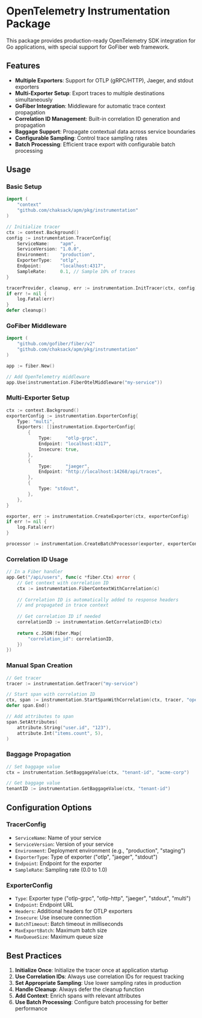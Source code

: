 # OpenTelemetry Instrumentation Package

This package provides production-ready OpenTelemetry SDK integration for Go applications, with special support for GoFiber web framework.

## Features

- **Multiple Exporters**: Support for OTLP (gRPC/HTTP), Jaeger, and stdout exporters
- **Multi-Exporter Setup**: Export traces to multiple destinations simultaneously
- **GoFiber Integration**: Middleware for automatic trace context propagation
- **Correlation ID Management**: Built-in correlation ID generation and propagation
- **Baggage Support**: Propagate contextual data across service boundaries
- **Configurable Sampling**: Control trace sampling rates
- **Batch Processing**: Efficient trace export with configurable batch processing

## Usage

### Basic Setup

```go
import (
    "context"
    "github.com/chaksack/apm/pkg/instrumentation"
)

// Initialize tracer
ctx := context.Background()
config := instrumentation.TracerConfig{
    ServiceName:    "apm",
    ServiceVersion: "1.0.0",
    Environment:    "production",
    ExporterType:   "otlp",
    Endpoint:       "localhost:4317",
    SampleRate:     0.1, // Sample 10% of traces
}

tracerProvider, cleanup, err := instrumentation.InitTracer(ctx, config)
if err != nil {
    log.Fatal(err)
}
defer cleanup()
```

### GoFiber Middleware

```go
import (
    "github.com/gofiber/fiber/v2"
    "github.com/chaksack/apm/pkg/instrumentation"
)

app := fiber.New()

// Add OpenTelemetry middleware
app.Use(instrumentation.FiberOtelMiddleware("my-service"))
```

### Multi-Exporter Setup

```go
ctx := context.Background()
exporterConfig := instrumentation.ExporterConfig{
    Type: "multi",
    Exporters: []instrumentation.ExporterConfig{
        {
            Type:     "otlp-grpc",
            Endpoint: "localhost:4317",
            Insecure: true,
        },
        {
            Type:     "jaeger",
            Endpoint: "http://localhost:14268/api/traces",
        },
        {
            Type: "stdout",
        },
    },
}

exporter, err := instrumentation.CreateExporter(ctx, exporterConfig)
if err != nil {
    log.Fatal(err)
}

processor := instrumentation.CreateBatchProcessor(exporter, exporterConfig)
```

### Correlation ID Usage

```go
// In a Fiber handler
app.Get("/api/users", func(c *fiber.Ctx) error {
    // Get context with correlation ID
    ctx := instrumentation.FiberContextWithCorrelation(c)
    
    // Correlation ID is automatically added to response headers
    // and propagated in trace context
    
    // Get correlation ID if needed
    correlationID := instrumentation.GetCorrelationID(ctx)
    
    return c.JSON(fiber.Map{
        "correlation_id": correlationID,
    })
})
```

### Manual Span Creation

```go
// Get tracer
tracer := instrumentation.GetTracer("my-service")

// Start span with correlation ID
ctx, span := instrumentation.StartSpanWithCorrelation(ctx, tracer, "operation-name")
defer span.End()

// Add attributes to span
span.SetAttributes(
    attribute.String("user.id", "123"),
    attribute.Int("items.count", 5),
)
```

### Baggage Propagation

```go
// Set baggage value
ctx = instrumentation.SetBaggageValue(ctx, "tenant-id", "acme-corp")

// Get baggage value
tenantID := instrumentation.GetBaggageValue(ctx, "tenant-id")
```

## Configuration Options

### TracerConfig

- `ServiceName`: Name of your service
- `ServiceVersion`: Version of your service
- `Environment`: Deployment environment (e.g., "production", "staging")
- `ExporterType`: Type of exporter ("otlp", "jaeger", "stdout")
- `Endpoint`: Endpoint for the exporter
- `SampleRate`: Sampling rate (0.0 to 1.0)

### ExporterConfig

- `Type`: Exporter type ("otlp-grpc", "otlp-http", "jaeger", "stdout", "multi")
- `Endpoint`: Endpoint URL
- `Headers`: Additional headers for OTLP exporters
- `Insecure`: Use insecure connection
- `BatchTimeout`: Batch timeout in milliseconds
- `MaxExportBatch`: Maximum batch size
- `MaxQueueSize`: Maximum queue size

## Best Practices

1. **Initialize Once**: Initialize the tracer once at application startup
2. **Use Correlation IDs**: Always use correlation IDs for request tracking
3. **Set Appropriate Sampling**: Use lower sampling rates in production
4. **Handle Cleanup**: Always defer the cleanup function
5. **Add Context**: Enrich spans with relevant attributes
6. **Use Batch Processing**: Configure batch processing for better performance
